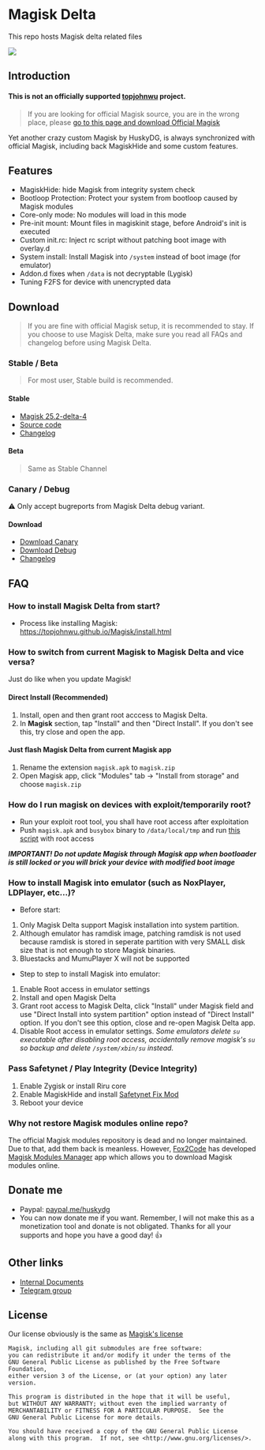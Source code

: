 # Magisk Delta

This repo hosts Magisk delta related files

![](https://github.com/topjohnwu/Magisk/raw/master/docs/images/logo.png)

## Introduction

#### **This is not an officially supported [topjohnwu](https://github.com/topjohnwu) project**. 

> If you are looking for official Magisk source, you are in the wrong place, please [go to this page and download Official Magisk](https://github.com/topjohnwu/Magisk)

Yet another crazy custom Magisk by HuskyDG, is always synchronized with official Magisk, including back MagiskHide and some custom features.

## Features
- MagiskHide: hide Magisk from integrity system check
- Bootloop Protection: Protect your system from bootloop caused by Magisk modules
- Core-only mode: No modules will load in this mode
- Pre-init mount: Mount files in magiskinit stage, before Android's init is executed
- Custom init.rc: Inject rc script without patching boot image with overlay.d
- System install: Install Magisk into `/system` instead of boot image (for emulator)
- Addon.d fixes when `/data` is not decryptable (Lygisk)
- Tuning F2FS for device with unencrypted data

## Download

> If you are fine with official Magisk setup, it is recommended to stay. If you choose to use Magisk Delta, make sure you read all FAQs and changelog before using Magisk Delta.

### Stable / Beta

> For most user, Stable build is recommended.

#### Stable

- [Magisk 25.2-delta-4](https://huskydg.github.io/download/magisk/25.2-delta-4.apk)
- [Source code](https://huskydg.github.io/download/magisk/25.2-delta-4.zip)
- [Changelog](https://github.com/HuskyDG/magisk-files/blob/main/note_stable.md)

#### Beta

> Same as Stable Channel


### Canary / Debug

⚠ Only accept bugreports from Magisk Delta debug variant.

#### Download

- [Download Canary](https://huskydg.github.io/magisk-files/app-release.apk)
- [Download Debug](https://huskydg.github.io/magisk-files/app-debug.apk) 
- [Changelog](https://github.com/HuskyDG/magisk-files/blob/main/note.md)

## FAQ

### How to install Magisk Delta from start?

- Process like installing Magisk: <https://topjohnwu.github.io/Magisk/install.html>

### How to switch from current Magisk to Magisk Delta and vice versa?

Just do like when you update Magisk!

#### Direct Install (Recommended)

1. Install, open and then grant root acccess to Magisk Delta.
2. In **Magisk** section, tap "Install" and then "Direct Install". If you don't see this, try close and open the app.

#### Just flash Magisk Delta from current Magisk app

1. Rename the extension `magisk.apk` to `magisk.zip`
2. Open Magisk app, click "Modules" tab -> "Install from storage" and choose `magisk.zip`

### How do I run magisk on devices with exploit/temporarily root?

- Run your exploit root tool, you shall have root access after exploitation
- Push `magisk.apk` and `busybox` binary to `/data/local/tmp` and run [this script](https://raw.githubusercontent.com/topjohnwu/Magisk/1e6dbad3bbd68bf371511d8f6c1756db0ed61f80/scripts/avd_magisk.sh) with root access

***IMPORTANT! Do not update Magisk through Magisk app when bootloader is still locked or you will brick your device with modified boot image***


### How to install Magisk into emulator (such as NoxPlayer, LDPlayer, etc...)?

- Before start:

1. Only Magisk Delta support Magisk installation into system partition. 
2. Although emulator has ramdisk image, patching ramdisk is not used because ramdisk is stored in seperate partition with very SMALL disk size that is not enough to store Magisk binaries.
3. Bluestacks and MumuPlayer X will not be supported

- Step to step to install Magisk into emulator:

1. Enable Root access in emulator settings
2. Install and open Magisk Delta
3. Grant root access to Magisk Delta, click "Install" under Magisk field and use "Direct Install into system partition" option instead of "Direct Install" option. If you don't see this option, close and re-open Magisk Delta app.
4. Disable Root access in emulator settings.
    *Some emulators delete `su` executable after disabling root access, accidentally remove magisk's `su` so backup and delete `/system/xbin/su` instead.*

### Pass Safetynet / Play Integrity (Device Integrity)

1. Enable Zygisk or install Riru core
2. Enable MagiskHide and install [Safetynet Fix Mod](https://github.com/HuskyDG/safetynet-integrity-fix/releases/latest)
3. Reboot your device

### Why not restore Magisk modules online repo?

The official Magisk modules repository is dead and no longer maintained. Due to that, add them back is meanless. However, [Fox2Code](https://github.com/Fox2Code) has developed [Magisk Modules Manager](https://github.com/Fox2Code/FoxMagiskModuleManager)  app which allows you to download Magisk modules online.

## Donate me

- Paypal: [paypal.me/huskydg](http://paypal.me/huskydg)
- You can now donate me if you want. Remember, I will not make this as a monetization tool and donate is not obligated. Thanks for all your supports and hope you have a good day! 👍


## Other links

- [Internal Documents](./docs/internal-guide.md)
- [Telegram group](https://t.me/magiskdelta)

## License

Our license obviously is the same as [Magisk's license](https://github.com/topjohnwu/Magisk#License)

```
Magisk, including all git submodules are free software:
you can redistribute it and/or modify it under the terms of the
GNU General Public License as published by the Free Software Foundation,
either version 3 of the License, or (at your option) any later version.

This program is distributed in the hope that it will be useful,
but WITHOUT ANY WARRANTY; without even the implied warranty of
MERCHANTABILITY or FITNESS FOR A PARTICULAR PURPOSE.  See the
GNU General Public License for more details.

You should have received a copy of the GNU General Public License
along with this program.  If not, see <http://www.gnu.org/licenses/>.
```
